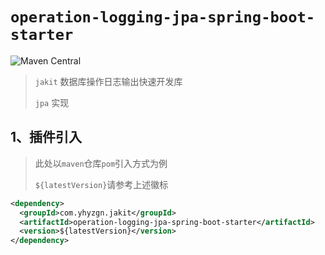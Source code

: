 # `operation-logging-jpa-spring-boot-starter`

![Maven Central](https://img.shields.io/maven-central/v/com.yhyzgn.jakit/operation-logging-jpa-spring-boot-starter?color=brightgreen&label=operation-logging-jpa-spring-boot-starter&logo=gradle&logoColor=orange&style=flat-square)

> `jakit` 数据库操作日志输出快速开发库
> 
> `jpa` 实现



## 1、插件引入

> 此处以`maven`仓库`pom`引入方式为例
>
> `${latestVersion}`请参考上述徽标

```xml
<dependency>
  <groupId>com.yhyzgn.jakit</groupId>
  <artifactId>operation-logging-jpa-spring-boot-starter</artifactId>
  <version>${latestVersion}</version>
</dependency>
```

